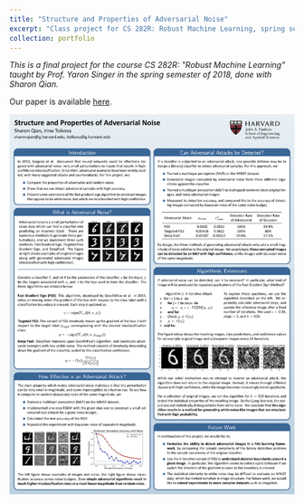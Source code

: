 ```yaml
---
title: "Structure and Properties of Adversarial Noise"
excerpt: "Class project for CS 282R: Robust Machine Learning, spring semester of 2018.<br/><img src='/images/boston.png' style='height:300px;'>"
collection: portfolio
---
```

*This is a final project for the course CS 282R: "Robust Machine Learning" taught by Prof. Yaron Singer in the spring semester of 2018, done with Sharon Qian.*

Our paper is available [here](/files/writing_sample_adversarial.pdf).

![](/files/CS282_Final_Poster.png)
